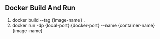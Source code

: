 ## Docker Build And Run

1. docker build --tag {image-name} .
2. docker run -dp {local-port}:{docker-port} --name {container-name} {image-name}  
